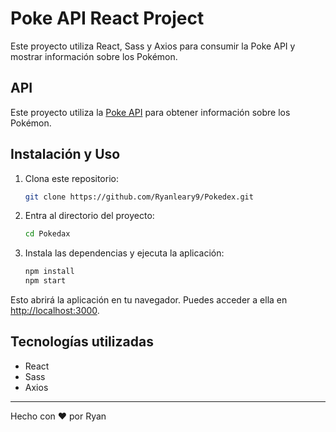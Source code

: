 # Poke API React Project

Este proyecto utiliza React, Sass y Axios para consumir la Poke API y mostrar información sobre los Pokémon.

## API 

Este proyecto utiliza la [Poke API](https://pokeapi.co/) para obtener información sobre los Pokémon.


## Instalación y Uso

1. Clona este repositorio:

    ```bash
    git clone https://github.com/Ryanleary9/Pokedex.git
    ```

2. Entra al directorio del proyecto:

    ```bash
    cd Pokedax
    ```

3. Instala las dependencias y ejecuta la aplicación:

    ```bash
    npm install
    npm start
    ```

Esto abrirá la aplicación en tu navegador. Puedes acceder a ella en [http://localhost:3000](http://localhost:3000).

## Tecnologías utilizadas

- React
- Sass
- Axios



---
Hecho con ❤️ por Ryan
